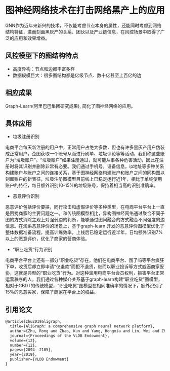 # 图神经网络技术在打击网络黑产上的应用

GNN作为近年来新兴的技术，不仅能考虑节点本身的属性，还能同时考虑到网络结构特征，进而刻画黑灰产的关系、团伙以及产业链信息，在风控场景中取得了广泛的应用和效果增益。

## 风控模型下的图结构特点

- 高度异构：节点和边都丰富多样
- 数据规模巨大：很多图结构都是亿级节点、数十亿甚至上百亿的边

## 相应成果

Graph-Learn(阿里巴巴集团研究成果), 简化了图神经网络的应用。

## 具体应用

- 垃圾注册识别

电商平台每天新注册的用户中，正常用户占绝大多数，但也有许多黑灰产用户伪装成正常用户，企图获取一个账号从而进行刷单、垃圾评论等等活动，我们称这些账户为“垃圾账户”。“垃圾账户”如果注册通过，就可能从事各种危害活动，因此在注册时将其识别并删除非常有必要。我们通过手机号，设备信息，ip地址等多种关系构建账户与账户之间的连接关系，基于图神经网络构建账户和账户之间的同构图以刻画账户的新表征，垃圾注册图模型目前线上已稳定运行近1年，相比于单纯使用账户的特征，每日额外识别10-15%的垃圾账号，保持着相当高的识别准确率。

- 恶意评价识别

恶意评价包括评价要挟，同行攻击和虚假评价等多种类型，在电商平台平台上一直是困扰商家的主要问题之一。和传统图模型相比，异构图神经网络通过聚合不同子图的方式消除主观上对强弱边的判断，能够通过图间融合的方式融合不同强度的边信息。在淘系恶意评价的场景上，基于graph-learn 开发的恶意评价图模型优化了整体数据准备流程，提高训练效率，上线后已稳定运行近半年，日均额外识别7%以上的恶意评价，优化了商家的营商体验。

- “职业吃货”行为识别

电商平台平台上还有一部分“职业吃货”存在，他们在电商平台、饿了吗等平台疯狂下单，收货后却立即申请“仅退款”而拒不退货，继而以职业投诉等方式威逼商家妥协，这就是典型的“职业吃货”行为。对这种滥用电商平台会员权利，损害平台正常运营秩序的人，我们通过各种媒介关系基于graph-learn构建“职业吃货”图模型，相对于GBDT的传统模型，“职业吃货”图模型在相同准确率的情况下，额外识别了15%的恶意买家，保障了商家在平台上的权益。

## 引用论文

```txt
@article{zhu2019aligraph,
  title={AliGraph: a comprehensive graph neural network platform},
  author={Zhu, Rong and Zhao, Kun and Yang, Hongxia and Lin, Wei and Zhou, Chang and Ai, Baole and Li, Yong and Zhou, Jingren},
  journal={Proceedings of the VLDB Endowment},
  volume={12},
  number={12},
  pages={2094--2105},
  year={2019},
  publisher={VLDB Endowment}
}
```
